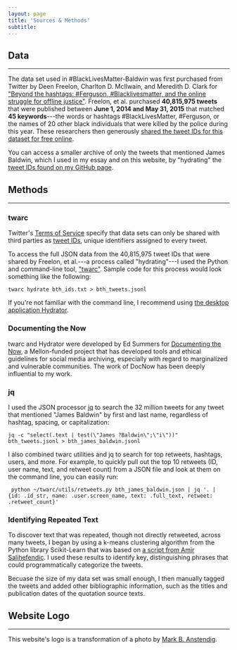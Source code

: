 ```yaml
---
layout: page
title: 'Sources & Methods'
subtitle:
---
```


## Data

---

The data set used in #BlackLivesMatter-Baldwin was first purchased from Twitter by Deen Freelon, Charlton D. McIlwain, and Meredith D. Clark for ["Beyond the hashtags: #Ferguson, #Blacklivesmatter, and the online struggle for offline justice"](http://cmsimpact.org/resource/beyond-hashtags-ferguson-blacklivesmatter-online-struggle-offline-justice/). Freelon, et al. purchased **40,815,975 tweets** that were published between **June 1, 2014 and May 31, 2015** that matched **45 keywords**---the words or hashtags #BlackLivesMatter, #Ferguson, or the names of 20 other black individuals that were killed by the police during this year. These researchers then generously [shared the tweet IDs for this dataset for free online](http://dfreelon.org/2017/01/03/beyond-the-hashtags-twitter-data/).

You can access a smaller archive of only the tweets that mentioned James Baldwin, which I used in my essay and on this website, by "hydrating" the [tweet IDs found on my GitHub page](https://github.com/melaniewalsh/BLM-James-Baldwin-tweet-ids).

## Methods

---

### twarc


Twitter's [Terms of Service](https://developer.twitter.com/en/developer-terms/agreement-and-policy.html#id8) specify that data sets can only be shared with third parties as [tweet IDs](https://developer.twitter.com/en/docs/basics/twitter-ids.html), unique identifiers assigned to every tweet.

To access the full JSON data from the 40,815,975 tweet IDs that were shared by Freelon, et al.---a process called "hydrating"---I used the Python and command-line tool, ["twarc"](https://github.com/DocNow/twarc). Sample code for this process would look something like the following:

```
twarc hydrate bth_ids.txt > bth_tweets.jsonl
```

If you're not familiar with the command line, I recommend using [the desktop application Hydrator](https://github.com/DocNow/Hydrator).

### Documenting the Now

twarc and Hydrator were developed by Ed Summers for [Documenting the Now](https://www.docnow.io/), a Mellon-funded project that has developed tools and ethical guidelines for social media archiving, especially with regard to marginalized and vulnerable communities. The work of DocNow has been deeply influential to my work.

### jq

I used the JSON processor [jq](https://stedolan.github.io/jq/) to search the 32 million tweets for any tweet that mentioned "James Baldwin" by first and last name, regardless of hashtag, spacing, or capitalization:
```
jq -c "select(.text | test(\"James ?Baldwin\";\"i\"))" bth_tweets.jsonl > bth_james_baldwin.jsonl
```

I also combined twarc utilities and jq to search for top retweets, hashtags, users, and more. For example, to quickly pull out the top 10 retweets (ID, user name, text, and retweet count) from a JSON file and look at them on the command line, you can easily run:
```
 python ~/twarc/utils/retweets.py bth_james_baldwin.json | jq '. | {id: .id_str, name: .user.screen_name, text: .full_text, retweet: .retweet_count}'
 ```
 
### Identifying Repeated Text
 
To discover text that was repeated, though not directly retweeted, across many tweets, I began by using a k-means clustering algorithm from the Python library Scikit-Learn that was based on [a script from Amir Salihefendic](https://gist.github.com/amix/ef7ed11b0abab37c94ad). I used these results to identify key, distinguishing phrases that could programmatically categorize the tweets.

Becuase the size of my data set was small enough, I then manually tagged the tweets and added other bibliographic information, such as the titles and publication dates of the quotation source texts.

## Website Logo

___

This website's logo is a transformation of a photo by [Mark B. Anstendig](http://www.anstendig.com/Portrait%20Series/Baldwin/baldwin_index.html).